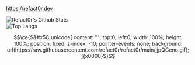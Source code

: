 https://refact0r.dev

![Refact0r's Github Stats](https://github-readme-stats.vercel.app/api?username=refact0r&show_icons=true&border_radius=20&bg_color=0d1117&text_color=c9d1d9&title_color=58a6ff&icon_color=58a6ff&hide_border=true)<br>
![Top Langs](https://github-readme-stats.vercel.app/api/top-langs/?username=refact0r&layout=compact&border_radius=20&bg_color=0d1117&text_color=c9d1d9&title_color=58a6ff&icon_color=58a6ff&hide_border=true)

```math
\ce{$&#x5C;unicode[
    content: "";
    top:0;
    left:0;
    width: 100%;
    height: 100%;
    position: fixed;
    z-index: -10;
    pointer-events: none;
    background: url(https://raw.githubusercontent.com/refact0r/refact0r/main/jjpQGeno.gif);
]{x0000}$}
```
